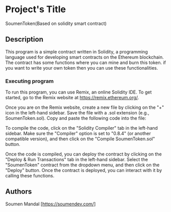 # Project's Title

SoumenToken(Based on solidity smart contract)

## Description

This program is a simple contract written in Solidity, a programming language used for developing smart contracts on the Ethereum blockchain. The contract has some functions where you can mine and burn this token. if you want to write your own token then you can use these functionalities.

### Executing program

To run this program, you can use Remix, an online Solidity IDE. To get started, go to the Remix website at https://remix.ethereum.org/.

Once you are on the Remix website, create a new file by clicking on the "+" icon in the left-hand sidebar. Save the file with a .sol extension (e.g., SoumenToken.sol). Copy and paste the following code into the file:


To compile the code, click on the "Solidity Compiler" tab in the left-hand sidebar. Make sure the "Compiler" option is set to "0.8.4" (or another compatible version), and then click on the "Compile SoumenToken.sol" button.

Once the code is compiled, you can deploy the contract by clicking on the "Deploy & Run Transactions" tab in the left-hand sidebar. Select the "SoumenToken" contract from the dropdown menu, and then click on the "Deploy" button.
Once the contract is deployed, you can interact with it by calling these functions.

## Authors
Soumen Mandal 
[https://soumendev.com/]

